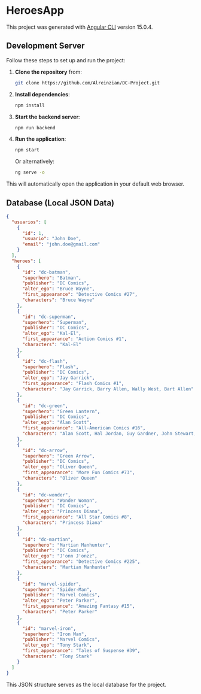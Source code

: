 # **HeroesApp**

This project was generated with [Angular CLI](https://github.com/angular/angular-cli) version 15.0.4.

## **Development Server**

Follow these steps to set up and run the project:

1. **Clone the repository** from:  
   ```sh
   git clone https://github.com/Alreinzian/DC-Project.git
   ```
2. **Install dependencies**:  
   ```sh
   npm install
   ```
3. **Start the backend server**:  
   ```sh
   npm run backend
   ```
4. **Run the application**:  
   ```sh
   npm start
   ```
   Or alternatively:  
   ```sh
   ng serve -o
   ```

This will automatically open the application in your default web browser.

## **Database (Local JSON Data)**

```json
{
  "usuarios": [
    {
      "id": 1,
      "usuario": "John Doe",
      "email": "john.doe@gmail.com"
    }
  ],
  "heroes": [
    {
      "id": "dc-batman",
      "superhero": "Batman",
      "publisher": "DC Comics",
      "alter_ego": "Bruce Wayne",
      "first_appearance": "Detective Comics #27",
      "characters": "Bruce Wayne"
    },
    {
      "id": "dc-superman",
      "superhero": "Superman",
      "publisher": "DC Comics",
      "alter_ego": "Kal-El",
      "first_appearance": "Action Comics #1",
      "characters": "Kal-El"
    },
    {
      "id": "dc-flash",
      "superhero": "Flash",
      "publisher": "DC Comics",
      "alter_ego": "Jay Garrick",
      "first_appearance": "Flash Comics #1",
      "characters": "Jay Garrick, Barry Allen, Wally West, Bart Allen"
    },
    {
      "id": "dc-green",
      "superhero": "Green Lantern",
      "publisher": "DC Comics",
      "alter_ego": "Alan Scott",
      "first_appearance": "All-American Comics #16",
      "characters": "Alan Scott, Hal Jordan, Guy Gardner, John Stewart, Kyle Raynor, Jade, Sinestro, Simon Baz"
    },
    {
      "id": "dc-arrow",
      "superhero": "Green Arrow",
      "publisher": "DC Comics",
      "alter_ego": "Oliver Queen",
      "first_appearance": "More Fun Comics #73",
      "characters": "Oliver Queen"
    },
    {
      "id": "dc-wonder",
      "superhero": "Wonder Woman",
      "publisher": "DC Comics",
      "alter_ego": "Princess Diana",
      "first_appearance": "All Star Comics #8",
      "characters": "Princess Diana"
    },
    {
      "id": "dc-martian",
      "superhero": "Martian Manhunter",
      "publisher": "DC Comics",
      "alter_ego": "J'onn J'onzz",
      "first_appearance": "Detective Comics #225",
      "characters": "Martian Manhunter"
    },
    {
      "id": "marvel-spider",
      "superhero": "Spider-Man",
      "publisher": "Marvel Comics",
      "alter_ego": "Peter Parker",
      "first_appearance": "Amazing Fantasy #15",
      "characters": "Peter Parker"
    },
    {
      "id": "marvel-iron",
      "superhero": "Iron Man",
      "publisher": "Marvel Comics",
      "alter_ego": "Tony Stark",
      "first_appearance": "Tales of Suspense #39",
      "characters": "Tony Stark"
    }
  ]
}
```

This JSON structure serves as the local database for the project.
